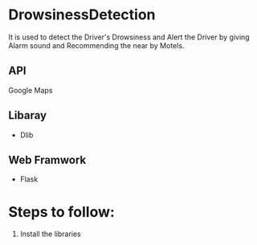 # DrowsinessDetection
It is used to detect the Driver's Drowsiness and Alert the Driver by giving Alarm sound and Recommending  the near by Motels.
## API
Google Maps
## Libaray
* Dlib
## Web Framwork
* Flask
# Steps to follow:
1) Install the libraries




